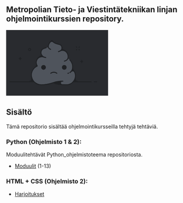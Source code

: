 ## Metropolian Tieto- ja Viestintätekniikan linjan ohjelmointikurssien repository.
![alt text](image.png)
## Sisältö
Tämä repositorio sisältää ohjelmointikursseilla tehtyjä tehtäviä.
### Python (Ohjelmisto 1 & 2): 
Moduulitehtävät Python_ohjelmistoteema repositoriosta.
- [Moduulit](https://github.com/vituonni/tivi-prog1-2/tree/master/Python)  (1-13)

### HTML + CSS (Ohjelmisto 2):
- [Harjoitukset](https://github.com/vituonni/tivi-prog1-2/tree/master/HTML%20%2B%20CSS)
